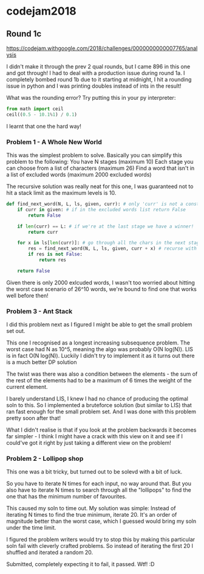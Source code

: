 # codejam2018

## Round 1c
https://codejam.withgoogle.com/2018/challenges/0000000000007765/analysis

I didn't make it through the prev 2 qual rounds, but I came 896 in this one and got through!
I had to deal with a production issue during round 1a.
I completely bombed round 1b due to it starting at midnight, I hit a rounding issue in python and I was printing doubles instead of ints in the result!

What was the rounding error? Try putting this in your py interpreter:
```python
from math import ceil
ceil((0.5 - 10.1%1) / 0.1)
```
I learnt that one the hard way!

### Problem 1 - A Whole New World

This was the simplest problem to solve. Basically you can simplify this problem to the following:
You have N stages (maximum 10)
Each stage you can choose from a list of characters (maximum 26)
Find a word that isn't in a list of excluded words (maximum 2000 excluded words)

The recursive solution was really neat for this one, I was guaranteed not to hit a stack limit as the maximum levels is 10.

```python
def find_next_word(N, L, ls, given, curr): # only 'curr' is not a constant
    if curr in given: # if in the excluded words list return False
        return False

    if len(curr) == L: # if we're at the last stage we have a winner!
        return curr

    for x in ls[len(curr)]: # go through all the chars in the next stage
        res = find_next_word(N, L, ls, given, curr + x) # recurse with curr+x
        if res is not False:
            return res

    return False
```

Given there is only 2000 exlcuded words, I wasn't too worried about hitting the worst case scenario of 26^10 words, we're bound to find one that works well before then!

### Problem 3 - Ant Stack
I did this problem next as I figured I might be able to get the small problem set out.

This one I recognised as a longest increasing subsequence problem. The worst case had N as 10^5, meaning the algo was probably O(N log(N)). LIS is in fact O(N log(N)). Luckily I didn't try to implement it as it turns out there is a much better DP solution

The twist was there was also a condition between the elements - the sum of the rest of the elements had to be a maximum of 6 times the weight of the current element.

I barely understand LIS, I knew I had no chance of producing the optimal soln to this. So I implemented a bruteforce solution (but similar to LIS) that ran fast enough for the small problem set. And I was done with this problem pretty soon after that!

What I didn't realise is that if you look at the problem backwards it becomes far simpler - I think I might have a crack with this view on it and see if I could've got it right by just taking a different view on the problem!

### Problem 2 - Lollipop shop

This one was a bit tricky, but turned out to be solevd with a bit of luck.

So you have to iterate N times for each input, no way around that. But you also have to iterate N times to search through all the "lollipops" to find the one that has the minimum number of favourites.

This caused my soln to time out. My solution was simple:
Instead of iterating N times to find the true minimum, iterate 20. It's an order of magnitude better than the worst case, which I guessed would bring my soln under the time limit.

I figured the problem writers would try to stop this by making this particular soln fail with cleverly crafted problems. So instead of iterating the first 20 I shuffled and iterated a random 20.

Submitted, completely expecting it to fail, it passed. Wtf! :D
